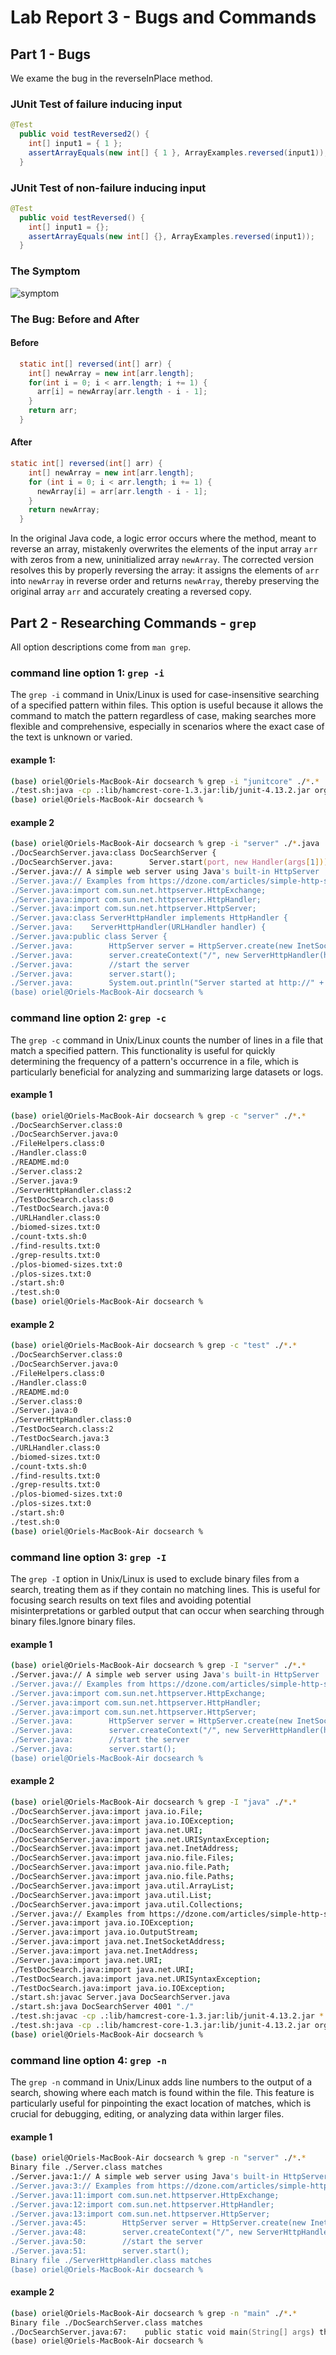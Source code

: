 # Lab Report 3 - Bugs and Commands

## Part 1 - Bugs

We exame the bug in the reverseInPlace method.

### JUnit Test of failure inducing input

```java
@Test
  public void testReversed2() {
    int[] input1 = { 1 };
    assertArrayEquals(new int[] { 1 }, ArrayExamples.reversed(input1));
  }
```

### JUnit Test of non-failure inducing input

```java
@Test
  public void testReversed() {
    int[] input1 = {};
    assertArrayEquals(new int[] {}, ArrayExamples.reversed(input1));
  }
```

### The Symptom

![symptom](./images/Screenshot%202023-10-30%20at%205.42.39%20PM.png)

### The Bug: Before and After

#### Before

```java
  static int[] reversed(int[] arr) {
    int[] newArray = new int[arr.length];
    for(int i = 0; i < arr.length; i += 1) {
      arr[i] = newArray[arr.length - i - 1];
    }
    return arr;
  }
```

#### After

```java
static int[] reversed(int[] arr) {
    int[] newArray = new int[arr.length];
    for (int i = 0; i < arr.length; i += 1) {
      newArray[i] = arr[arr.length - i - 1];
    }
    return newArray;
  }
```

In the original Java code, a logic error occurs where the method, meant to reverse an array, mistakenly overwrites the elements of the input array `arr` with zeros from a new, uninitialized array `newArray`. The corrected version resolves this by properly reversing the array: it assigns the elements of `arr` into `newArray` in reverse order and returns `newArray`, thereby preserving the original array `arr` and accurately creating a reversed copy.

## Part 2 - Researching Commands - `grep`

All option descriptions come from `man grep`.

### command line option 1: `grep -i`

The `grep -i` command in Unix/Linux is used for case-insensitive searching of a specified pattern within files. This option is useful because it allows the command to match the pattern regardless of case, making searches more flexible and comprehensive, especially in scenarios where the exact case of the text is unknown or varied.

#### example 1:

```zsh
(base) oriel@Oriels-MacBook-Air docsearch % grep -i "junitcore" ./*.*
./test.sh:java -cp .:lib/hamcrest-core-1.3.jar:lib/junit-4.13.2.jar org.junit.runner.JUnitCore TestDocSearch
(base) oriel@Oriels-MacBook-Air docsearch %
```

#### example 2

```zsh
(base) oriel@Oriels-MacBook-Air docsearch % grep -i "server" ./*.java
./DocSearchServer.java:class DocSearchServer {
./DocSearchServer.java:        Server.start(port, new Handler(args[1]));
./Server.java:// A simple web server using Java's built-in HttpServer
./Server.java:// Examples from https://dzone.com/articles/simple-http-server-in-java were useful references
./Server.java:import com.sun.net.httpserver.HttpExchange;
./Server.java:import com.sun.net.httpserver.HttpHandler;
./Server.java:import com.sun.net.httpserver.HttpServer;
./Server.java:class ServerHttpHandler implements HttpHandler {
./Server.java:    ServerHttpHandler(URLHandler handler) {
./Server.java:public class Server {
./Server.java:        HttpServer server = HttpServer.create(new InetSocketAddress(port), 0);
./Server.java:        server.createContext("/", new ServerHttpHandler(handler));
./Server.java:        //start the server
./Server.java:        server.start();
./Server.java:        System.out.println("Server started at http://" + InetAddress.getLocalHost().getHostName() + ":" + port);
(base) oriel@Oriels-MacBook-Air docsearch %
```

### command line option 2: `grep -c`

The `grep -c` command in Unix/Linux counts the number of lines in a file that match a specified pattern. This functionality is useful for quickly determining the frequency of a pattern's occurrence in a file, which is particularly beneficial for analyzing and summarizing large datasets or logs.

#### example 1

```zsh
(base) oriel@Oriels-MacBook-Air docsearch % grep -c "server" ./*.*
./DocSearchServer.class:0
./DocSearchServer.java:0
./FileHelpers.class:0
./Handler.class:0
./README.md:0
./Server.class:2
./Server.java:9
./ServerHttpHandler.class:2
./TestDocSearch.class:0
./TestDocSearch.java:0
./URLHandler.class:0
./biomed-sizes.txt:0
./count-txts.sh:0
./find-results.txt:0
./grep-results.txt:0
./plos-biomed-sizes.txt:0
./plos-sizes.txt:0
./start.sh:0
./test.sh:0
(base) oriel@Oriels-MacBook-Air docsearch %
```

#### example 2

```zsh
(base) oriel@Oriels-MacBook-Air docsearch % grep -c "test" ./*.*
./DocSearchServer.class:0
./DocSearchServer.java:0
./FileHelpers.class:0
./Handler.class:0
./README.md:0
./Server.class:0
./Server.java:0
./ServerHttpHandler.class:0
./TestDocSearch.class:2
./TestDocSearch.java:3
./URLHandler.class:0
./biomed-sizes.txt:0
./count-txts.sh:0
./find-results.txt:0
./grep-results.txt:0
./plos-biomed-sizes.txt:0
./plos-sizes.txt:0
./start.sh:0
./test.sh:0
(base) oriel@Oriels-MacBook-Air docsearch %
```

### command line option 3: `grep -I`

The `grep -I` option in Unix/Linux is used to exclude binary files from a search, treating them as if they contain no matching lines. This is useful for focusing search results on text files and avoiding potential misinterpretations or garbled output that can occur when searching through binary files.Ignore binary files.

#### example 1

```zsh
(base) oriel@Oriels-MacBook-Air docsearch % grep -I "server" ./*.*
./Server.java:// A simple web server using Java's built-in HttpServer
./Server.java:// Examples from https://dzone.com/articles/simple-http-server-in-java were useful references
./Server.java:import com.sun.net.httpserver.HttpExchange;
./Server.java:import com.sun.net.httpserver.HttpHandler;
./Server.java:import com.sun.net.httpserver.HttpServer;
./Server.java:        HttpServer server = HttpServer.create(new InetSocketAddress(port), 0);
./Server.java:        server.createContext("/", new ServerHttpHandler(handler));
./Server.java:        //start the server
./Server.java:        server.start();
(base) oriel@Oriels-MacBook-Air docsearch %
```

#### example 2

```zsh
(base) oriel@Oriels-MacBook-Air docsearch % grep -I "java" ./*.*
./DocSearchServer.java:import java.io.File;
./DocSearchServer.java:import java.io.IOException;
./DocSearchServer.java:import java.net.URI;
./DocSearchServer.java:import java.net.URISyntaxException;
./DocSearchServer.java:import java.net.InetAddress;
./DocSearchServer.java:import java.nio.file.Files;
./DocSearchServer.java:import java.nio.file.Path;
./DocSearchServer.java:import java.nio.file.Paths;
./DocSearchServer.java:import java.util.ArrayList;
./DocSearchServer.java:import java.util.List;
./DocSearchServer.java:import java.util.Collections;
./Server.java:// Examples from https://dzone.com/articles/simple-http-server-in-java were useful references
./Server.java:import java.io.IOException;
./Server.java:import java.io.OutputStream;
./Server.java:import java.net.InetSocketAddress;
./Server.java:import java.net.InetAddress;
./Server.java:import java.net.URI;
./TestDocSearch.java:import java.net.URI;
./TestDocSearch.java:import java.net.URISyntaxException;
./TestDocSearch.java:import java.io.IOException;
./start.sh:javac Server.java DocSearchServer.java
./start.sh:java DocSearchServer 4001 "./"
./test.sh:javac -cp .:lib/hamcrest-core-1.3.jar:lib/junit-4.13.2.jar *.java
./test.sh:java -cp .:lib/hamcrest-core-1.3.jar:lib/junit-4.13.2.jar org.junit.runner.JUnitCore TestDocSearch
(base) oriel@Oriels-MacBook-Air docsearch %
```

### command line option 4: `grep -n`

The `grep -n` command in Unix/Linux adds line numbers to the output of a search, showing where each match is found within the file. This feature is particularly useful for pinpointing the exact location of matches, which is crucial for debugging, editing, or analyzing data within larger files.

#### example 1

```zsh
(base) oriel@Oriels-MacBook-Air docsearch % grep -n "server" ./*.*
Binary file ./Server.class matches
./Server.java:1:// A simple web server using Java's built-in HttpServer
./Server.java:3:// Examples from https://dzone.com/articles/simple-http-server-in-java were useful references
./Server.java:11:import com.sun.net.httpserver.HttpExchange;
./Server.java:12:import com.sun.net.httpserver.HttpHandler;
./Server.java:13:import com.sun.net.httpserver.HttpServer;
./Server.java:45:        HttpServer server = HttpServer.create(new InetSocketAddress(port), 0);
./Server.java:48:        server.createContext("/", new ServerHttpHandler(handler));
./Server.java:50:        //start the server
./Server.java:51:        server.start();
Binary file ./ServerHttpHandler.class matches
(base) oriel@Oriels-MacBook-Air docsearch %
```

#### example 2

```zsh
(base) oriel@Oriels-MacBook-Air docsearch % grep -n "main" ./*.*
Binary file ./DocSearchServer.class matches
./DocSearchServer.java:67:    public static void main(String[] args) throws IOException {
(base) oriel@Oriels-MacBook-Air docsearch %
```
